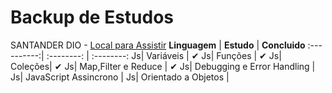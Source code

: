 # Backup de Estudos 
SANTANDER DIO - [Local para Assistir](https://web.dio.me/track/santander-bootcamp-fullstack-developer)
**Linguagem** | **Estudo** | **Concluido**
:----------:| :--------: | :--------: 
Js| Variáveis | ✔
Js| Funções |  ✔
Js| Coleções| ✔
Js| Map,Filter e Reduce | ✔
Js| Debugging e Error Handling |
Js| JavaScript Assincrono |
Js| Orientado a Objetos |
 

